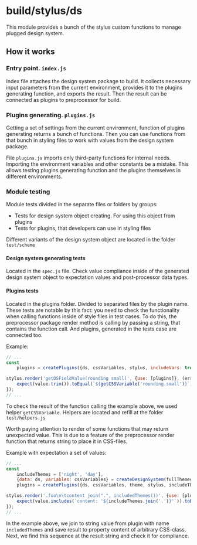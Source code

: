 # build/stylus/ds

This module provides a bunch of the stylus custom functions to manage plugged design system.

## How it works

### Entry point. `index.js`

Index file attaches the design system package to build. It collects necessary input parameters from the current environment, provides it to the plugins generating function, and exports the result. Then the result can be connected as plugins to preprocessor for build.

### Plugins generating. `plugins.js`

Getting a set of settings from the current environment, function of plugins generating returns a bunch of functions. Then you can use functions from that bunch in styling files to work with values from the design system package.

File `plugins.js` imports only third-party functions for internal needs. Importing the environment variables and other constants be a mistake. This allows testing plugins generating function and the plugins themselves in different environments.

### Module testing

Module tests divided in the separate files or folders by groups:

- Tests for design system object creating. For using this object from plugins
- Tests for plugins, that developers can use in styling files

Different variants of the design system object are located in the folder `test/scheme`

#### Design system generating tests

Located in the `spec.js` file. Check value compliance inside of the generated design system object to expectation values and post-processor data types.

#### Plugins tests

Located in the plugins folder. Divided to separated files by the plugin name. These tests are notable by this fact: you need to check the functionality when calling functions inside of style files in test cases. To do this, the preprocessor package render method is calling by passing a string, that contains the function call. And plugins, generated in the tests case are connected too.

Example:

```js
// ...
const
	plugins = createPlugins({ds, cssVariables, stylus, includeVars: true});

stylus.render('getDSFieldValue(rounding small)', {use: [plugins]}, (err, value) => {
	expect(value.trim()).toEqual(`${getCSSVariable('rounding.small')}`);
});
// ...
```

To check the result of the function calling the example above, we used helper `getCSSVariable`. Helpers are located and refill at the folder `test/helpers.js`

Worth paying attention to render of some functions that may return unexpected value. This is due to a feature of the preprocessor render function that returns string to place it in CSS-files.

Example with expectation a set of values:

```js
// ...
const
	includeThemes = ['night', 'day'],
	{data: ds, variables: cssVariables} = createDesignSystem(fullThemed),
	plugins = createPlugins({ds, cssVariables, theme, stylus, includeThemes});

stylus.render('.foo\n\tcontent join(".", includedThemes())', {use: [plugins]}, (err, value) => {
	expect(value.includes(`content: '${includeThemes.join('.')}'`)).toBeTrue();
});
// ...
```

In the example above, we join to string value from plugin with name `includedThemes` and save result to property content of arbitrary CSS-class. Next, we find this sequence at the result string and check it for compliance.

